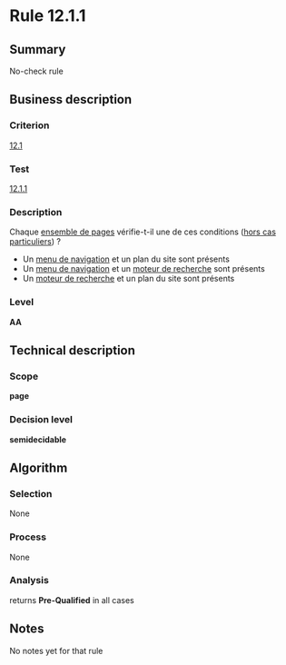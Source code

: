 # Rule 12.1.1
## Summary

No-check rule

## Business description

### Criterion

[12.1](http://references.modernisation.gouv.fr/sites/default/files/RGAA3_RC2-1/referentiel_technique.htm#crit-12-1)

### Test

[12.1.1](http://references.modernisation.gouv.fr/sites/default/files/RGAA3_RC2-1/referentiel_technique.htm#test-12-1-1)

### Description

Chaque <a href="http://references.modernisation.gouv.fr/sites/default/files/RGAA3_RC2-1/glossaire.htm#mEnsemblePages">ensemble de pages</a> v&eacute;rifie-t-il une de ces conditions (<a href="http://references.modernisation.gouv.fr/sites/default/files/RGAA3_RC2-1/cas_particulier.htm#cpCrit12-1" title="Cas particuliers pour le crit&egrave;re 12.1">hors cas particuliers</a>) ? 
 
 *  Un <a href="http://references.modernisation.gouv.fr/sites/default/files/RGAA3_RC2-1/glossaire.htm#mMenuNav">menu de navigation</a> et un plan du site sont pr&eacute;sents 
 *  Un <a href="http://references.modernisation.gouv.fr/sites/default/files/RGAA3_RC2-1/glossaire.htm#mMenuNav">menu de navigation</a> et un <a href="http://references.modernisation.gouv.fr/sites/default/files/RGAA3_RC2-1/glossaire.htm#mMoteurRecherche">moteur de recherche</a> sont pr&eacute;sents 
 *  Un <a href="http://references.modernisation.gouv.fr/sites/default/files/RGAA3_RC2-1/glossaire.htm#mMoteurRecherche">moteur de recherche</a> et un plan du site sont pr&eacute;sents 


### Level

**AA**

## Technical description

### Scope

**page**

### Decision level

**semidecidable**

## Algorithm

### Selection

None

### Process

None

### Analysis

returns **Pre-Qualified** in all cases

## Notes

No notes yet for that rule
